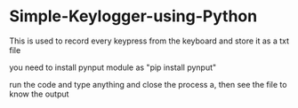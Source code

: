 # Simple-Keylogger-using-Python
This is used to record every keypress from the keyboard and store it as a txt file

you need to install pynput module as "pip install pynput"

run the code and type anything and close the process a, then see the file to know the output
